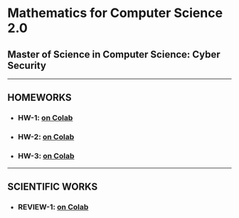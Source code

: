 # Mathematics for Computer Science 2.0
## Master of Science in Computer Science: Cyber Security
--------------------------------------



## HOMEWORKS

- ### HW-1: [on Colab](https://colab.research.google.com/drive/1lojUdv8AH1Yztj4QozDysVo13ZGrmXmo?usp=sharing "on Colab")
- ### HW-2: [on Colab](https://colab.research.google.com/drive/18S7mGekiQ2ynsv4WlsaNvmRh-ks8lpq-?usp=sharing "on Colab")
- ### HW-3: [on Colab](https://colab.research.google.com/drive/1TsuEFcjQIhwCEBo9LMiI0WqqPFd2lZS3?usp=sharing "on Colab")

------------------

## SCIENTIFIC WORKS

- ### REVIEW-1: [on Colab](https://colab.research.google.com/drive/1FBMmihKhv-WMX-QGNMLR1xhPEYWeGNn-?usp=sharing "on Colab")
